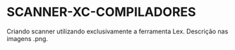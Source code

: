 # SCANNER-XC-COMPILADORES
 Criando scanner utilizando exclusivamente a ferramenta Lex. Descrição nas imagens .png.
